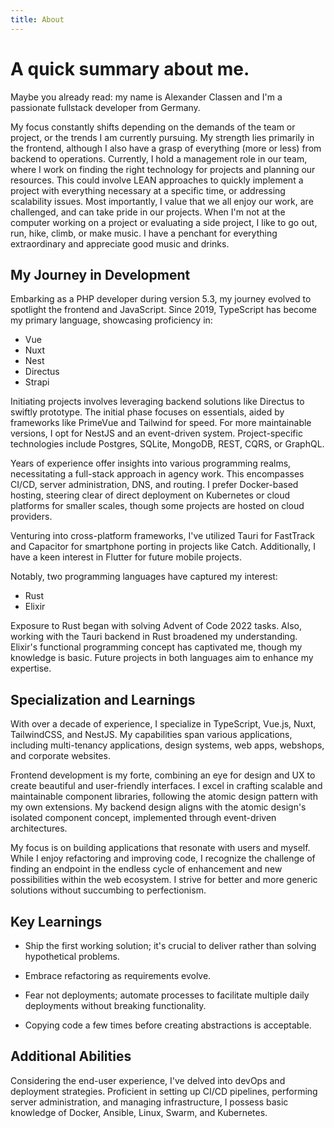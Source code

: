 ```yaml
---
title: About
---
```


# A quick summary about me.

Maybe you already read: my name is Alexander Classen and I'm a
passionate fullstack developer from Germany.

My focus constantly shifts depending on the demands of the team or
project, or the trends I am currently pursuing. My strength lies
primarily in the frontend, although I also have a grasp of everything
(more or less) from backend to operations. Currently, I hold a
management role in our team, where I work on finding the right
technology for projects and planning our resources. This could involve
LEAN approaches to quickly implement a project with everything necessary
at a specific time, or addressing scalability issues. Most importantly,
I value that we all enjoy our work, are challenged, and can take pride
in our projects. When I'm not at the computer working on a project or
evaluating a side project, I like to go out, run, hike, climb, or make
music. I have a penchant for everything extraordinary and appreciate
good music and drinks.

## My Journey in Development

Embarking as a PHP developer during version 5.3, my journey evolved to
spotlight the frontend and JavaScript. Since 2019, TypeScript has become
my primary language, showcasing proficiency in:

- Vue
- Nuxt
- Nest
- Directus
- Strapi

Initiating projects involves leveraging backend solutions like Directus
to swiftly prototype. The initial phase focuses on essentials, aided by
frameworks like PrimeVue and Tailwind for speed. For more maintainable
versions, I opt for NestJS and an event-driven system. Project-specific
technologies include Postgres, SQLite, MongoDB, REST, CQRS, or GraphQL.

Years of experience offer insights into various programming realms,
necessitating a full-stack approach in agency work. This encompasses
CI/CD, server administration, DNS, and routing. I prefer Docker-based
hosting, steering clear of direct deployment on Kubernetes or cloud
platforms for smaller scales, though some projects are hosted on cloud
providers.

Venturing into cross-platform frameworks, I've utilized Tauri for
FastTrack and Capacitor for smartphone porting in projects like Catch.
Additionally, I have a keen interest in Flutter for future mobile
projects.

Notably, two programming languages have captured my interest:

- Rust
- Elixir

Exposure to Rust began with solving Advent of Code 2022 tasks. Also,
working with the Tauri backend in Rust broadened my understanding.
Elixir's functional programming concept has captivated me, though my
knowledge is basic. Future projects in both languages aim to enhance my
expertise.

## Specialization and Learnings

With over a decade of experience, I specialize in TypeScript, Vue.js,
Nuxt, TailwindCSS, and NestJS. My capabilities span various
applications, including multi-tenancy applications, design systems, web
apps, webshops, and corporate websites.

Frontend development is my forte, combining an eye for design and UX to
create beautiful and user-friendly interfaces. I excel in crafting
scalable and maintainable component libraries, following the atomic
design pattern with my own extensions. My backend design aligns with the
atomic design's isolated component concept, implemented through
event-driven architectures.

My focus is on building applications that resonate with users and
myself. While I enjoy refactoring and improving code, I recognize the
challenge of finding an endpoint in the endless cycle of enhancement and
new possibilities within the web ecosystem. I strive for better and more
generic solutions without succumbing to perfectionism.

## Key Learnings

- Ship the first working solution; it's crucial to deliver rather than
  solving hypothetical problems.

- Embrace refactoring as requirements evolve.
- Fear not deployments; automate processes to facilitate multiple daily
  deployments without breaking functionality.

- Copying code a few times before creating abstractions is acceptable.

## Additional Abilities

Considering the end-user experience, I've delved into devOps and
deployment strategies. Proficient in setting up CI/CD pipelines,
performing server administration, and managing infrastructure, I possess
basic knowledge of Docker, Ansible, Linux, Swarm, and Kubernetes.
